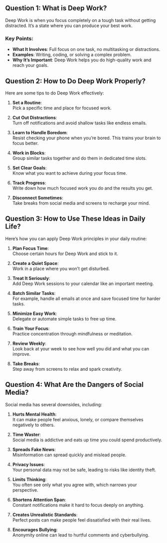 ## Question 1: What is Deep Work?  
Deep Work is when you focus completely on a tough task without getting distracted. It’s a state where you can produce your best work.  

### Key Points:  
- **What It Involves**: Full focus on one task, no multitasking or distractions.  
- **Examples**: Writing, coding, or solving a complex problem.  
- **Why It’s Important**: Deep Work helps you do high-quality work and reach your goals.  

## Question 2: How to Do Deep Work Properly?  
Here are some tips to do Deep Work effectively:  

1. **Set a Routine**:  
   Pick a specific time and place for focused work.  

2. **Cut Out Distractions**:  
   Turn off notifications and avoid shallow tasks like endless emails.  

3. **Learn to Handle Boredom**:  
   Resist checking your phone when you’re bored. This trains your brain to focus better.  

4. **Work in Blocks**:  
   Group similar tasks together and do them in dedicated time slots.  

5. **Set Clear Goals**:  
   Know what you want to achieve during your focus time.  

6. **Track Progress**:  
   Write down how much focused work you do and the results you get.  

7. **Disconnect Sometimes**:  
   Take breaks from social media and screens to recharge your mind.  

## Question 3: How to Use These Ideas in Daily Life?  
Here’s how you can apply Deep Work principles in your daily routine:  

1. **Plan Focus Time**:  
   Choose certain hours for Deep Work and stick to it.  

2. **Create a Quiet Space**:  
   Work in a place where you won’t get disturbed.  

3. **Treat It Seriously**:  
   Add Deep Work sessions to your calendar like an important meeting.  

4. **Batch Similar Tasks**:  
   For example, handle all emails at once and save focused time for harder tasks.  

5. **Minimize Easy Work**:  
   Delegate or automate simple tasks to free up time.  

6. **Train Your Focus**:  
   Practice concentration through mindfulness or meditation.  

7. **Review Weekly**:  
   Look back at your week to see how well you did and what you can improve.  

8. **Take Breaks**:  
   Step away from screens to relax and spark creativity.  

## Question 4: What Are the Dangers of Social Media?  
Social media has several downsides, including:  

1. **Hurts Mental Health**:  
   It can make people feel anxious, lonely, or compare themselves negatively to others.  

2. **Time Waster**:  
   Social media is addictive and eats up time you could spend productively.  

3. **Spreads Fake News**:  
   Misinformation can spread quickly and mislead people.  

4. **Privacy Issues**:  
   Your personal data may not be safe, leading to risks like identity theft.  

5. **Limits Thinking**:  
   You often see only what you agree with, which narrows your perspective.  

6. **Shortens Attention Span**:  
   Constant notifications make it hard to focus deeply on anything.  

7. **Creates Unrealistic Standards**:  
   Perfect posts can make people feel dissatisfied with their real lives.  

8. **Encourages Bullying**:  
   Anonymity online can lead to hurtful comments and cyberbullying.  
